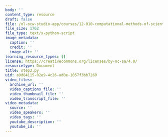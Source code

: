 ```yaml
---
body: ''
content_type: resource
draft: false
file: /ol-ocw-studio-app/courses/12-010-computational-methods-of-scientific-programming-fall-2024/step3.py
file_size: 1762
file_type: text/x-python-script
image_metadata:
  caption: ''
  credit: ''
  image-alt: ''
learning_resource_types: []
license: https://creativecommons.org/licenses/by-nc-sa/4.0/
resourcetype: Document
title: step3.py
uid: a9d84115-02e9-4c26-ad0e-1057f3bb7260
video_files:
  archive_url: ''
  video_captions_file: ''
  video_thumbnail_file: ''
  video_transcript_file: ''
video_metadata:
  source: ''
  video_speakers: ''
  video_tags: ''
  youtube_description: ''
  youtube_id: ''
---
```

